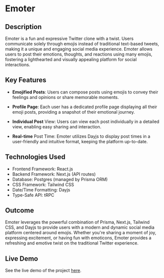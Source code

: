 # Emoter

## Description

Emoter is a fun and expressive Twitter clone with a twist. Users communicate solely through emojis instead of traditional text-based tweets, making it a unique and engaging social media experience. Emoter allows users to post their emotions, thoughts, and reactions using many emojis, fostering a lighthearted and visually appealing platform for social interactions.

## Key Features

- **Emojified Posts**: Users can compose posts using emojis to convey their feelings and opinions or share memorable moments.

- **Profile Page**: Each user has a dedicated profile page displaying all their emoji posts, providing a snapshot of their emotional journey.

- **Individual Post** View: Users can view each post individually in a detailed view, enabling easy sharing and interaction.

- **Real-time** Post Time: Emoter utilizes Dayjs to display post times in a user-friendly and intuitive format, keeping the platform up-to-date.

## Technologies Used

- Frontend Framework: React.js
- Backend Framework: Next.js (API routes)
- Database: Postgres (managed by Prisma ORM)
- CSS Framework: Tailwind CSS
- Date/Time Formatting: Dayjs
- Type-Safe API: tRPC

## Outcome

Emoter leverages the powerful combination of Prisma, Next.js, Tailwind CSS, and Dayjs to provide users with a modern and dynamic social media platform centered around emojis. Whether you're sharing a moment of joy, expressing excitement, or having fun with emoticons, Emoter provides a refreshing and emotive twist on the traditional Twitter experience.

## Live Demo

See the live demo of the project [here](https://emoter-git-main-farzanhosseini.vercel.app/).
